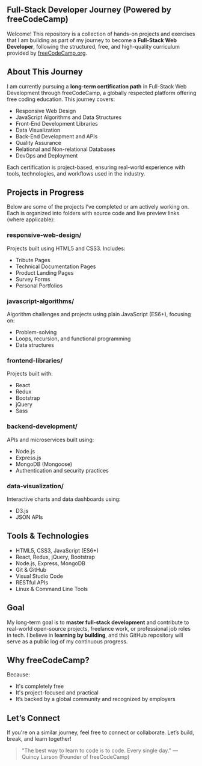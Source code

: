 ## Full-Stack Developer Journey (Powered by freeCodeCamp)

Welcome! This repository is a collection of hands-on projects and exercises that I am building as part of my journey to become a **Full-Stack Web Developer**, following the structured, free, and high-quality curriculum provided by [freeCodeCamp.org](https://www.freecodecamp.org/).

## About This Journey

I am currently pursuing a **long-term certification path** in Full-Stack Web Development through freeCodeCamp, a globally respected platform offering free coding education. This journey covers:

* Responsive Web Design
* JavaScript Algorithms and Data Structures
* Front-End Development Libraries
* Data Visualization
* Back-End Development and APIs
* Quality Assurance
* Relational and Non-relational Databases
* DevOps and Deployment

Each certification is project-based, ensuring real-world experience with tools, technologies, and workflows used in the industry.

## Projects in Progress

Below are some of the projects I’ve completed or am actively working on. Each is organized into folders with source code and live preview links (where applicable):

### responsive-web-design/

Projects built using HTML5 and CSS3. Includes:

* Tribute Pages
* Technical Documentation Pages
* Product Landing Pages
* Survey Forms
* Personal Portfolios

### javascript-algorithms/

Algorithm challenges and projects using plain JavaScript (ES6+), focusing on:

* Problem-solving
* Loops, recursion, and functional programming
* Data structures

### frontend-libraries/

Projects built with:

* React
* Redux
* Bootstrap
* jQuery
* Sass

### backend-development/

APIs and microservices built using:

* Node.js
* Express.js
* MongoDB (Mongoose)
* Authentication and security practices

### data-visualization/

Interactive charts and data dashboards using:

* D3.js
* JSON APIs

## Tools & Technologies

* HTML5, CSS3, JavaScript (ES6+)
* React, Redux, jQuery, Bootstrap
* Node.js, Express, MongoDB
* Git & GitHub
* Visual Studio Code
* RESTful APIs
* Linux & Command Line Tools

## Goal

My long-term goal is to **master full-stack development** and contribute to real-world open-source projects, freelance work, or professional job roles in tech. I believe in **learning by building**, and this GitHub repository will serve as a public log of my continuous progress.

## Why freeCodeCamp?

Because:

* It's completely free
* It's project-focused and practical
* It’s backed by a global community and recognized by employers

## Let’s Connect

If you're on a similar journey, feel free to connect or collaborate. Let’s build, break, and learn together!

> "The best way to learn to code is to code. Every single day." — Quincy Larson (Founder of freeCodeCamp)
